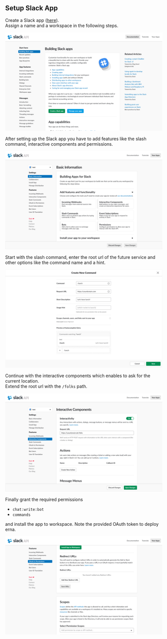 ## Setup Slack App
Create a Slack app ([here](https://api.slack.com/slack-apps)).  
Assign a name and a workspace in the following steps.

![create slack app](../assets/create-slack-app.png)

After setting up the Slack app you have to add features like the slash command, interactive components and permissions.

![add features and functionality](../assets/features.png)

Start with the slash command, enter the root url of the future service and other options like the command name and a hint.

![create slash command](../assets/command.png)

Continue with the interactive components which enables to ask for the current location.  
Extend the root url with the `/folks` path.

![create interactive component](../assets/interactive.png)

Finally grant the required permissions

- `chat:write:bot`
- `commands`

and install the app to workspace.
Note the provided OAuth token to deploy erna.

![grant permissions](../assets/permissions.png)
